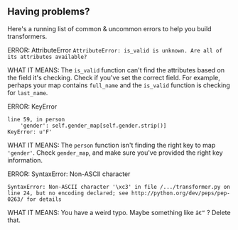 Having problems?
----------------

Here's a running list of common &amp; uncommon errors to help you build transformers.


ERROR: AttributeError
`AttributeError: is_valid is unknown. Are all of its attributes available?`

WHAT IT MEANS: The `is_valid` function can't find the attributes based on the field it's checking. Check if you've set the correct field. For example, perhaps your map contains `full_name` and the `is_valid` function is checking for `last_name`.


ERROR: KeyError
```
line 59, in person
    'gender': self.gender_map[self.gender.strip()]
KeyError: u'F'
```

WHAT IT MEANS: The `person` function isn't finding the right key to map `'gender'`. Check `gender_map`, and make sure you've provided the right key information.


ERROR: SyntaxError: Non-ASCII character
```
SyntaxError: Non-ASCII character '\xc3' in file /.../transformer.py on line 24, but no encoding declared; see http://python.org/dev/peps/pep-0263/ for details
```

WHAT IT MEANS: You have a weird typo. Maybe something like `â€“` ? Delete that.